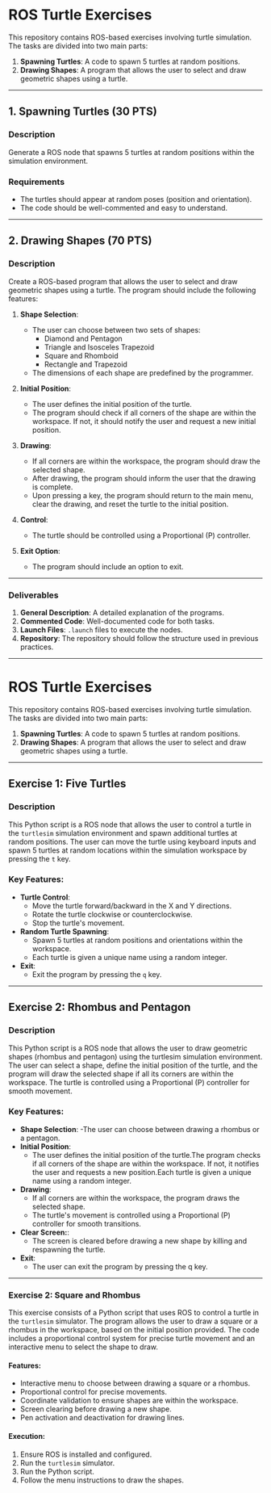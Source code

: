 # ROS Turtle Exercises

This repository contains ROS-based exercises involving turtle simulation. The tasks are divided into two main parts:

1. **Spawning Turtles**: A code to spawn 5 turtles at random positions.
2. **Drawing Shapes**: A program that allows the user to select and draw geometric shapes using a turtle.

---

## 1. Spawning Turtles (30 PTS)

### Description
Generate a ROS node that spawns 5 turtles at random positions within the simulation environment.

### Requirements
- The turtles should appear at random poses (position and orientation).
- The code should be well-commented and easy to understand.

---

## 2. Drawing Shapes (70 PTS)

### Description
Create a ROS-based program that allows the user to select and draw geometric shapes using a turtle. The program should include the following features:

1. **Shape Selection**:
   - The user can choose between two sets of shapes:
     - Diamond and Pentagon
     - Triangle and Isosceles Trapezoid
     - Square and Rhomboid
     - Rectangle and Trapezoid
   - The dimensions of each shape are predefined by the programmer.

2. **Initial Position**:
   - The user defines the initial position of the turtle.
   - The program should check if all corners of the shape are within the workspace. If not, it should notify the user and request a new initial position.

3. **Drawing**:
   - If all corners are within the workspace, the program should draw the selected shape.
   - After drawing, the program should inform the user that the drawing is complete.
   - Upon pressing a key, the program should return to the main menu, clear the drawing, and reset the turtle to the initial position.

4. **Control**:
   - The turtle should be controlled using a Proportional (P) controller.

5. **Exit Option**:
   - The program should include an option to exit.

---

### Deliverables
1. **General Description**: A detailed explanation of the programs.
2. **Commented Code**: Well-documented code for both tasks.
3. **Launch Files**: `.launch` files to execute the nodes.
4. **Repository**: The repository should follow the structure used in previous practices.

---
# ROS Turtle Exercises

This repository contains ROS-based exercises involving turtle simulation. The tasks are divided into two main parts:

1. **Spawning Turtles**: A code to spawn 5 turtles at random positions.
2. **Drawing Shapes**: A program that allows the user to select and draw geometric shapes using a turtle.

---

## Exercise 1: Five Turtles

### Description
This Python script is a ROS node that allows the user to control a turtle in the `turtlesim` simulation environment and spawn additional turtles at random positions. The user can move the turtle using keyboard inputs and spawn 5 turtles at random locations within the simulation workspace by pressing the `t` key.

### Key Features:
- **Turtle Control**:
  - Move the turtle forward/backward in the X and Y directions.
  - Rotate the turtle clockwise or counterclockwise.
  - Stop the turtle's movement.
- **Random Turtle Spawning**:
  - Spawn 5 turtles at random positions and orientations within the workspace.
  - Each turtle is given a unique name using a random integer.
- **Exit**:
  - Exit the program by pressing the `q` key.

---

## Exercise 2: Rhombus and Pentagon

### Description
This Python script is a ROS node that allows the user to draw geometric shapes (rhombus and pentagon) using the turtlesim simulation environment. The user can select a shape, define the initial position of the turtle, and the program will draw the selected shape if all its corners are within the workspace. The turtle is controlled using a Proportional (P) controller for smooth movement.

### Key Features:
- **Shape Selection**:
  -The user can choose between drawing a rhombus or a pentagon.
- **Initial Position**:
  - The user defines the initial position of the turtle.The program checks if all corners of the shape are within the workspace. If not, it notifies the user and requests a new position.Each turtle is given a unique name using a random integer.
- **Drawing**:
  - If all corners are within the workspace, the program draws the selected shape.
  - The turtle's movement is controlled using a Proportional (P) controller for smooth transitions.
- **Clear Screen:**:
  - The screen is cleared before drawing a new shape by killing and respawning the turtle.
- **Exit**:
  - The user can exit the program by pressing the q key.

---

### Exercise 2: Square and Rhombus

This exercise consists of a Python script that uses ROS to control a turtle in the `turtlesim` simulator. The program allows the user to draw a square or a rhombus in the workspace, based on the initial position provided. The code includes a proportional control system for precise turtle movement and an interactive menu to select the shape to draw.

#### Features:
- Interactive menu to choose between drawing a square or a rhombus.
- Proportional control for precise movements.
- Coordinate validation to ensure shapes are within the workspace.
- Screen clearing before drawing a new shape.
- Pen activation and deactivation for drawing lines.

#### Execution:
1. Ensure ROS is installed and configured.
2. Run the `turtlesim` simulator.
3. Run the Python script.
4. Follow the menu instructions to draw the shapes.
